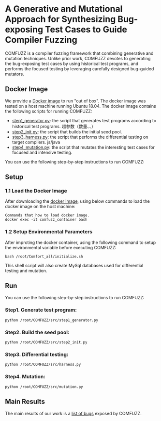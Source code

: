 # A Generative and Mutational Approach for Synthesizing Bug-exposing Test Cases to Guide Compiler Fuzzing

COMFUZZ is a compiler fuzzing framework that combining generative and mutation techniques. Unlike prior work, COMFUZZ devotes to generating the bug-exposing test cases by using historical test programs, and performs the focused testing by leveraging carefully designed bug-guided mutators.


## Docker Image

We provide a [Docker image](https://zenodo.org/record/7602317) to run "out of box". The docker image was tested on a host machine running Ubuntu 18.04.
The docker image contains the following scripts for running COMFUZZ:

* [step1_generator.py](): the script that generates test programs according to historical test programs.  超参数（数量、、）
* [step2_init.py](): the script that builds the initial seed pool.
* [step3_harness.py](): the script that performs the differential testing on target compilers.  js/java 
* [step4_mutation.py](): the script that mutates the interesting test cases for focused and intensive testing.

You can use the following step-by-step instructions to run COMFUZZ:

## Setup
### 1.1 Load the Docker Image
After downloading the [docker image](https://zenodo.org/record/7602317), using below commands to load the docker image on the host machine:
```
Commands that how to load docker image.
docker exec -it comfuzz_container bash
```
### 1.2 Setup Environmental Parameters
After improting the docker container, using the following command to setup the environmental variable before executing COMFUZZ:
```
bash /root/Comfort_all/initialize.sh
```
This shell script will also create MySql databases used for differential testing and mutation.

## Run
You can use the following step-by-step instructions to run COMFUZZ:
### Step1. Generate test program:
```python /root/COMFUZZ/src/step1_generator.py```
### Step2. Build the seed pool:
```python /root/COMFUZZ/src/step2_init.py```
### Step3. Differential testing:
```python /root/COMFUZZ/src/harness.py```
### Step4. Mutation:
```python /root/COMFUZZ/src/mutation.py```



## Main Results
The main results of our work is a [list of bugs](https://github.com/NWU-NISL-Fuzzing/COMFUZZ/blob/main/docs/Bug-List.md) exposed by COMFUZZ.
